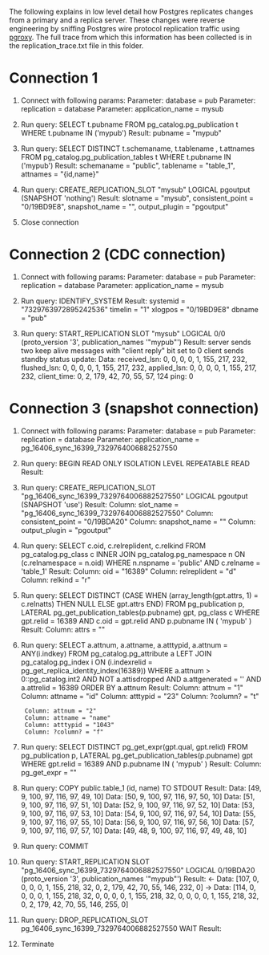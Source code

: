 The following explains in low level detail how Postgres replicates changes from a primary and a replica server. These changes were reverse engineering by sniffing Postgres wire protocol replication traffic using [pgroxy](https://github.com/imor/pgroxy). The full trace from which this information has been collected is in the replication_trace.txt file in this folder.

Connection 1
============

1. Connect with following params:
    Parameter: database = pub
    Parameter: replication = database
    Parameter: application_name = mysub

2. Run query: SELECT t.pubname FROM
              pg_catalog.pg_publication t WHERE
              t.pubname IN ('mypub')
    Result:
        pubname = "mypub"

3. Run query: SELECT DISTINCT t.schemaname, t.tablename
              , t.attnames
              FROM pg_catalog.pg_publication_tables t
              WHERE t.pubname IN ('mypub')
    Result:
        schemaname = "public",
        tablename = "table_1",
        attnames = "{id,name}"

4. Run query: CREATE_REPLICATION_SLOT "mysub" LOGICAL pgoutput (SNAPSHOT 'nothing')
    Result:
        slotname = "mysub",
        consistent_point = "0/19BD9E8",
        snapshot_name = "",
        output_plugin = "pgoutput"

5. Close connection


Connection 2 (CDC connection)
=============================

1. Connect with following params:
    Parameter: database = pub
    Parameter: replication = database
    Parameter: application_name = mysub

2. Run query: IDENTIFY_SYSTEM
    Result:
        systemid = "7329763972895242536"
        timelin = "1"
        xlogpos = "0/19BD9E8"
        dbname = "pub"

3. Run query: START_REPLICATION SLOT "mysub" LOGICAL 0/0 (proto_version '3', publication_names '"mypub"')
    Result:
        server sends two keep alive messages with "client reply" bit set to 0
        client sends standby status update: Data:
            received_lsn: 0, 0, 0, 0, 1, 155, 217, 232,
            flushed_lsn:  0, 0, 0, 0, 1, 155, 217, 232,
            applied_lsn:  0, 0, 0, 0, 1, 155, 217, 232,
            client_time: 0, 2, 179, 42, 70, 55, 57, 124
            ping: 0


Connection 3 (snapshot connection)
==================================

1. Connect with following params:
    Parameter: database = pub
    Parameter: replication = database
    Parameter: application_name = pg_16406_sync_16399_7329764006882527550

2. Run query: BEGIN READ ONLY ISOLATION LEVEL REPEATABLE READ
    Result:

3. Run query: CREATE_REPLICATION_SLOT "pg_16406_sync_16399_7329764006882527550" LOGICAL pgoutput (SNAPSHOT 'use')
    Result:
        Column: slot_name = "pg_16406_sync_16399_7329764006882527550"
        Column: consistent_point = "0/19BDA20"
        Column: snapshot_name = ""
        Column: output_plugin = "pgoutput"

4. Run query: SELECT c.oid, c.relreplident, c.relkind  FROM pg_catalog.pg_class c  INNER JOIN pg_catalog.pg_namespace n        ON (c.relnamespace = n.oid) WHERE n.nspname = 'public'   AND c.relname = 'table_1'
    Result:
        Column: oid = "16389"
        Column: relreplident = "d"
        Column: relkind = "r"

5. Run query: SELECT DISTINCT  (CASE WHEN (array_length(gpt.attrs, 1) = c.relnatts)   THEN NULL ELSE gpt.attrs END)  FROM pg_publication p,  LATERAL pg_get_publication_tables(p.pubname) gpt,  pg_class c WHERE gpt.relid = 16389 AND c.oid = gpt.relid   AND p.pubname IN ( 'mypub' )
    Result:
        Column: attrs = ""

6. Run query: SELECT a.attnum,       a.attname,       a.atttypid,       a.attnum = ANY(i.indkey)  FROM pg_catalog.pg_attribute a  LEFT JOIN pg_catalog.pg_index i       ON (i.indexrelid = pg_get_replica_identity_index(16389)) WHERE a.attnum > 0::pg_catalog.int2   AND NOT a.attisdropped AND a.attgenerated = ''   AND a.attrelid = 16389 ORDER BY a.attnum
    Result:
        Column: attnum = "1"
        Column: attname = "id"
        Column: atttypid = "23"
        Column: ?column? = "t"

        Column: attnum = "2"
        Column: attname = "name"
        Column: atttypid = "1043"
        Column: ?column? = "f"

6. Run query: SELECT DISTINCT pg_get_expr(gpt.qual, gpt.relid)  FROM pg_publication p,  LATERAL pg_get_publication_tables(p.pubname) gpt WHERE gpt.relid = 16389   AND p.pubname IN ( 'mypub' )
    Result:
        Column: pg_get_expr = ""

7. Run query: COPY public.table_1 (id, name) TO STDOUT
    Result:
        Data: [49, 9, 100, 97, 116, 97, 49, 10]
        Data: [50, 9, 100, 97, 116, 97, 50, 10]
        Data: [51, 9, 100, 97, 116, 97, 51, 10]
        Data: [52, 9, 100, 97, 116, 97, 52, 10]
        Data: [53, 9, 100, 97, 116, 97, 53, 10]
        Data: [54, 9, 100, 97, 116, 97, 54, 10]
        Data: [55, 9, 100, 97, 116, 97, 55, 10]
        Data: [56, 9, 100, 97, 116, 97, 56, 10]
        Data: [57, 9, 100, 97, 116, 97, 57, 10]
        Data: [49, 48, 9, 100, 97, 116, 97, 49, 48, 10]

8. Run query: COMMIT

9. Run query: START_REPLICATION SLOT "pg_16406_sync_16399_7329764006882527550" LOGICAL 0/19BDA20 (proto_version '3', publication_names '"mypub"')
    Result:
        ← Data: [107, 0, 0, 0, 0, 1, 155, 218, 32, 0, 2, 179, 42, 70, 55, 146, 232, 0]
        → Data: [114, 0, 0, 0, 0, 1, 155, 218, 32, 0, 0, 0, 0, 1, 155, 218, 32, 0, 0, 0, 0, 1, 155, 218, 32, 0, 2, 179, 42, 70, 55, 146, 255, 0]

10. Run query: DROP_REPLICATION_SLOT pg_16406_sync_16399_7329764006882527550 WAIT
    Result:

11. Terminate
